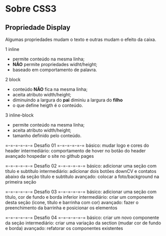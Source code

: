 # Sobre CSS3

## Propriedade Display

Algumas propriedades mudam o texto e outras mudam o efeito da caixa.

1 inline
  - permite conteúdo na mesma linha;
  - **NÃO** permite propriedades widht/height;
  - baseado em comportamento de palavra.

2 block
  - conteúdo **NÃO** fica na mesma linha;
  - aceita atributo width/height;
  - diminuindo a largura do **pai** diminiu a largura do **filho**
  - o que define heigth é o conteúdo.

3 inline-block
  - permite conteúdo na mesma linha;
  - aceita atributo width/height;
  - tamanho definido pelo conteúdo.

=-=-=-=-=-= Desafio 01 =-=-=-=-=-=
básico:
  mudar logo e cores do header
intermediário:
  comportamento de hover no botão do header
avançado
  hospedar o site no github pages

=-=-=-=-=-= Desafio 02 =-=-=-=-=-=
básico:
  adicionar uma seção com título e subtítulo
intermediário:
  adicionar dois botôes downCV e contatos abaixo da seção título e subtítulo
avançado:
  colocar a foto/background na primeira seção

=-=-=-=-=-= Desafio 03 =-=-=-=-=-=
básico:
  adicionar uma seção com título, cor de fundo e borda inferior
intermediário:
  criar um componente desta seção (icone, título e barrinha com cor)
avançado:
  fazer o preenchimento da barrinha e posicionar os elementos

=-=-=-=-=-= Desafio 04 =-=-=-=-=-=
básico:
  criar um novo componente da seção
intermediário:
  criar uma variação da section (mudar cor de fundo e borda)
avançado:
  refatorar os componentes existentes
